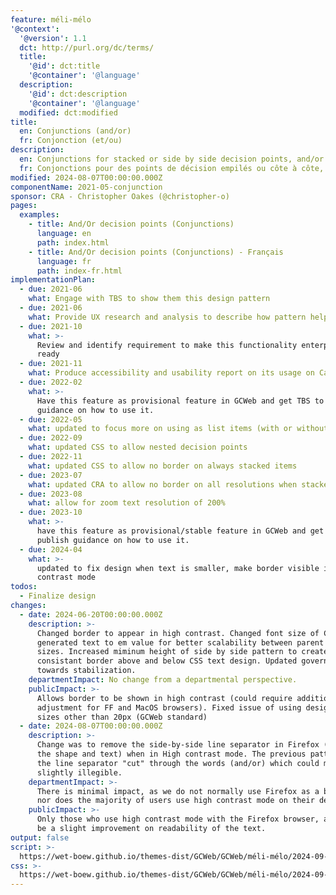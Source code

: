```yaml
---
feature: méli-mélo
'@context':
  '@version': 1.1
  dct: http://purl.org/dc/terms/
  title:
    '@id': dct:title
    '@container': '@language'
  description:
    '@id': dct:description
    '@container': '@language'
  modified: dct:modified
title:
  en: Conjunctions (and/or)
  fr: Conjonction (et/ou)
description:
  en: Conjunctions for stacked or side by side decision points, and/or
  fr: Conjonctions pour des points de décision empilés ou côte à côte, et/ou
modified: 2024-08-07T00:00:00.000Z
componentName: 2021-05-conjunction
sponsor: CRA - Christopher Oakes (@christopher-o)
pages:
  examples:
    - title: And/Or decision points (Conjunctions)
      language: en
      path: index.html
    - title: And/Or decision points (Conjunctions) - Français
      language: fr
      path: index-fr.html
implementationPlan:
  - due: 2021-06
    what: Engage with TBS to show them this design pattern
  - due: 2021-06
    what: Provide UX research and analysis to describe how pattern helps usability
  - due: 2021-10
    what: >-
      Review and identify requirement to make this functionality enterprise
      ready
  - due: 2021-11
    what: Produce accessibility and usability report on its usage on Canada.ca
  - due: 2022-02
    what: >-
      Have this feature as provisional feature in GCWeb and get TBS to publish
      guidance on how to use it.
  - due: 2022-05
    what: updated to focus more on using as list items (with or without headers)
  - due: 2022-09
    what: updated CSS to allow nested decision points
  - due: 2022-11
    what: updated CSS to allow no border on always stacked items
  - due: 2023-07
    what: updated CRA to allow no border on all resolutions when stacked
  - due: 2023-08
    what: allow for zoom text resolution of 200%
  - due: 2023-10
    what: >-
      have this feature as provisional/stable feature in GCWeb and get TBS to
      publish guidance on how to use it.
  - due: 2024-04
    what: >-
      updated to fix design when text is smaller, make border visible in high
      contrast mode
todos:
  - Finalize design
changes:
  - date: 2024-06-20T00:00:00.000Z
    description: >-
      Changed border to appear in high contrast. Changed font size of CSS
      generated text to em value for better scalability between parent font
      sizes. Increased miminum height of side by side pattern to create
      consistant border above and below CSS text design. Updated governance
      towards stabilization.
    departmentImpact: No change from a departmental perspective.
    publicImpact: >-
      Allows border to be shown in high contrast (could require additional
      adjustment for FF and MacOS browsers). Fixed issue of using design in font
      sizes other than 20px (GCWeb standard)
  - date: 2024-08-07T00:00:00.000Z
    description: >-
      Change was to remove the side-by-side line separator in Firefox (but keep
      the shape and text) when in High contrast mode. The previous pattern had
      the line separator "cut" through the words (and/or) which could make it
      slightly illegible.
    departmentImpact: >-
      There is minimal impact, as we do not normally use Firefox as a browser,
      nor does the majority of users use high contrast mode on their devices.
    publicImpact: >-
      Only those who use high contrast mode with the Firefox browser, and will
      be a slight improvement on readability of the text.
output: false
script: >-
  https://wet-boew.github.io/themes-dist/GCWeb/GCWeb/méli-mélo/2024-09-kejimkujik.js
css: >-
  https://wet-boew.github.io/themes-dist/GCWeb/GCWeb/méli-mélo/2024-09-kejimkujik.css
---
```

